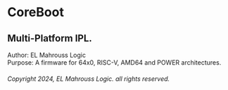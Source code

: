 # CoreBoot
## Multi-Platform IPL.

Author: EL Mahrouss Logic
</br>
Purpose: A firmware for 64x0, RISC-V, AMD64 and POWER architectures.

###### Copyright 2024, EL Mahrouss Logic. all rights reserved.
